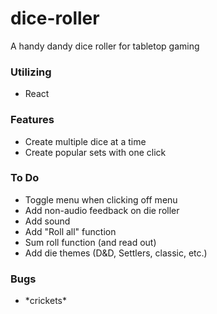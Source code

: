 # dice-roller

A handy dandy dice roller for tabletop gaming

### Utilizing
- React

### Features
- Create multiple dice at a time
- Create popular sets with one click

### To Do
- Toggle menu when clicking off menu
- Add non-audio feedback on die roller
- Add sound
- Add "Roll all" function
- Sum roll function (and read out)
- Add die themes (D&D, Settlers, classic, etc.)

### Bugs
- \*crickets\*
